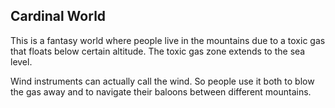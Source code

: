 ## Cardinal World
This is a fantasy world where people live in the mountains due to a toxic gas that floats below certain altitude. The toxic gas zone extends to the sea level.

Wind instruments can actually call the wind. So people use it both to blow the gas away and to navigate their baloons between different mountains.